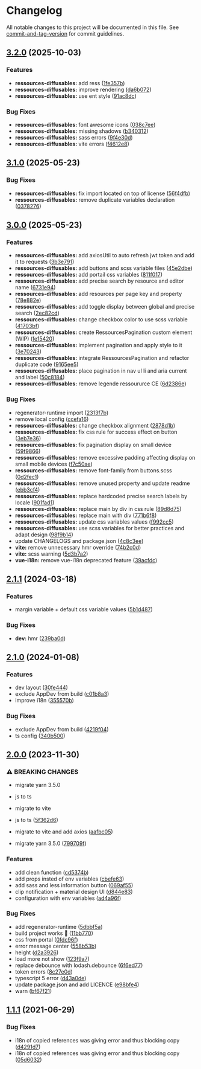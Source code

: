 # Changelog

All notable changes to this project will be documented in this file. See [commit-and-tag-version](https://github.com/absolute-version/commit-and-tag-version) for commit guidelines.

## [3.2.0](https://github.com/GIP-RECIA/recia-webcomponents/compare/ui-ressources-gar/v3.1.0...ui-ressources-gar/v3.2.0) (2025-10-03)


### Features

* **ressources-diffusables:** add ress ([1fe357b](https://github.com/GIP-RECIA/recia-webcomponents/commit/1fe357bc3ec42ba6f006f940b0157f1c7cc1165c))
* **ressources-diffusables:** improve rendering ([da6b072](https://github.com/GIP-RECIA/recia-webcomponents/commit/da6b072044942e31cc9a8b0309c848ae3750aeea))
* **ressources-diffusables:** use ent style ([91ac8dc](https://github.com/GIP-RECIA/recia-webcomponents/commit/91ac8dce1b28540e538a3327983c19c4ad7c8e7c))


### Bug Fixes

* **ressources-diffusables:** font awesome icons ([038c7ee](https://github.com/GIP-RECIA/recia-webcomponents/commit/038c7ee6790f1986b461ccd9ceb3f0437a322c3b))
* **ressources-diffusables:** missing shadows ([b340312](https://github.com/GIP-RECIA/recia-webcomponents/commit/b34031297824fcb9b2d3d3828c0f74802e0961a1))
* **ressources-diffusables:** sass errors ([9f4e30d](https://github.com/GIP-RECIA/recia-webcomponents/commit/9f4e30d55b6cdc1b8aca180bab0c95d6d5006cd7))
* **ressources-diffusables:** vite errors ([f4612e8](https://github.com/GIP-RECIA/recia-webcomponents/commit/f4612e87934f391412982fbf3a60096b646adc00))

## [3.1.0](https://github.com/GIP-RECIA/recia-webcomponents/compare/ui-ressources-gar/v3.0.0...ui-ressources-gar/v3.1.0) (2025-05-23)


### Bug Fixes

* **ressources-diffusables:** fix import located on top of license ([56f4dfb](https://github.com/GIP-RECIA/recia-webcomponents/commit/56f4dfb62c2000a22cc59486e17ad42746435fec))
* **ressources-diffusables:** remove duplicate variables declaration ([0378276](https://github.com/GIP-RECIA/recia-webcomponents/commit/0378276cb016952f15903bf24343d61f49d52e5a))

## [3.0.0](https://github.com/GIP-RECIA/recia-webcomponents/compare/ui-ressources-gar/v2.1.1...ui-ressources-gar/v3.0.0) (2025-05-23)


### Features

* **ressources-diffusables:** add axiosUtil to auto refresh jwt token and add it to requests ([3b3e791](https://github.com/GIP-RECIA/recia-webcomponents/commit/3b3e7914471f9481ab8ad26601c4e2186f8b2b51))
* **ressources-diffusables:** add buttons and scss variable files ([45e2dbe](https://github.com/GIP-RECIA/recia-webcomponents/commit/45e2dbe5378b852607318d7313151f9825db1ac7))
* **ressources-diffusables:** add portail css variables ([811f017](https://github.com/GIP-RECIA/recia-webcomponents/commit/811f0176dcd30fb615010c0cf5c7c3b0e8815182))
* **ressources-diffusables:** add precise search by resource and editor name ([6731e94](https://github.com/GIP-RECIA/recia-webcomponents/commit/6731e9438ec81f4228c5bbc7dfa09f0cd41b9b72))
* **ressources-diffusables:** add resources per page key and property ([78e882e](https://github.com/GIP-RECIA/recia-webcomponents/commit/78e882e5a2b2fd68ea345b6dd27a08f6b8a8ce41))
* **ressources-diffusables:** add toggle display between global and precise search ([2ec82cd](https://github.com/GIP-RECIA/recia-webcomponents/commit/2ec82cdfc7579222e54145ddfc641f3bc497b842))
* **ressources-diffusables:** change checkbox color to use  scss variable ([41703bf](https://github.com/GIP-RECIA/recia-webcomponents/commit/41703bf32f0bc99bc7eeef44e137a20faa3df448))
* **ressources-diffusables:** create RessourcesPagination custom element (WIP) ([fe15420](https://github.com/GIP-RECIA/recia-webcomponents/commit/fe15420503a33e1452b6a80caaf2eb07704abfef))
* **ressources-diffusables:** implement pagination and apply style to it ([3e70243](https://github.com/GIP-RECIA/recia-webcomponents/commit/3e7024321db8d5178b06a5a2e90d050c39e68d95))
* **ressources-diffusables:** integrate RessourcesPagination and refactor duplicate code ([9165ee5](https://github.com/GIP-RECIA/recia-webcomponents/commit/9165ee5cc39b1b815b21c4d379e8701bd6c3eb7e))
* **ressources-diffusables:** place pagination in nav ul li and aria current and label ([50c8184](https://github.com/GIP-RECIA/recia-webcomponents/commit/50c818425e9c80d703070ff550f170fab7d992bb))
* **ressources-diffusables:** remove legende ressoururce CE ([6d2386e](https://github.com/GIP-RECIA/recia-webcomponents/commit/6d2386eb774edd41e97201b6aebb9a398066ce5b))


### Bug Fixes

* regenerator-runtime import ([2313f7b](https://github.com/GIP-RECIA/recia-webcomponents/commit/2313f7b1db5a10fb76aef7b35a3d67a562d6ebae))
* remove local config ([ccefa16](https://github.com/GIP-RECIA/recia-webcomponents/commit/ccefa16d54a18eda01b3d4c8c02c7e0d6dd92c31))
* **ressources-diffusables:** change checkbox alignment ([2878d1b](https://github.com/GIP-RECIA/recia-webcomponents/commit/2878d1b7256635b6decd6d881c13650d5ba04b5e))
* **ressources-diffusables:** fix css rule for success effect on button ([3eb7e36](https://github.com/GIP-RECIA/recia-webcomponents/commit/3eb7e367252d12115997f5a50b7de845415499e3))
* **ressources-diffusables:** fix pagination display on small device ([59f9866](https://github.com/GIP-RECIA/recia-webcomponents/commit/59f98665f4f9c7c4f0d8b7e6684a4c60e311bfe6))
* **ressources-diffusables:** remove excessive padding affecting display on small mobile devices ([f7c50ae](https://github.com/GIP-RECIA/recia-webcomponents/commit/f7c50ae1646341c5708dbe36031c31e349ddaa4f))
* **ressources-diffusables:** remove font-family from buttons.scss ([0d2fec1](https://github.com/GIP-RECIA/recia-webcomponents/commit/0d2fec1a0be83919c2499a6f287643216ede3fc0))
* **ressources-diffusables:** remove unused property and update readme ([ebb3cf4](https://github.com/GIP-RECIA/recia-webcomponents/commit/ebb3cf46e69a45dd355ff6dd0d7bf277ccec42e4))
* **ressources-diffusables:** replace hardcoded precise search labels by locale ([901fad1](https://github.com/GIP-RECIA/recia-webcomponents/commit/901fad16256025fbdf6a8059de6149f80961a2cf))
* **ressources-diffusables:** replace main by div in css rule ([89d8d75](https://github.com/GIP-RECIA/recia-webcomponents/commit/89d8d758b5268153960334532839a8032d8c44fd))
* **ressources-diffusables:** replace main with div ([771b6f8](https://github.com/GIP-RECIA/recia-webcomponents/commit/771b6f8d538e75e672aa2bf9411ad486a35858f6))
* **ressources-diffusables:** update css variables values ([f992cc5](https://github.com/GIP-RECIA/recia-webcomponents/commit/f992cc53a26add263483a608f54bd1199d0754aa))
* **ressources-diffusables:** use scss variables for better practices and adapt design ([98f9b14](https://github.com/GIP-RECIA/recia-webcomponents/commit/98f9b147b4855f16dab9a46593cfe4857481dc62))
* update CHANGELOGS and package.json ([4c8c3ee](https://github.com/GIP-RECIA/recia-webcomponents/commit/4c8c3ee8ccabbc4798695dfbb6d359b0553d403d))
* **vite:** remove unnecessary hmr override ([74b2c0d](https://github.com/GIP-RECIA/recia-webcomponents/commit/74b2c0d8a8532b4596e1349c3a58c6bde8d098ce))
* **vite:** scss warning ([5d3b7a2](https://github.com/GIP-RECIA/recia-webcomponents/commit/5d3b7a2c9123570ad3980e654dadfd56c2b03bb3))
* **vue-i18n:** remove vue-i18n deprecated feature ([39acfdc](https://github.com/GIP-RECIA/recia-webcomponents/commit/39acfdc03234e6b7bc6e3ebae511824691104017))

## [2.1.1](https://github.com/GIP-RECIA/recia-webcomponents/compare/ui-ressources-gar/v2.1.0...ui-ressources-gar/v2.1.1) (2024-03-18)


### Features

* margin variable + default css variable values ([5b1d487](https://github.com/GIP-RECIA/recia-webcomponents/commit/5b1d487e96111b7e6cf71e020edf4e0f930eba3b))


### Bug Fixes

* **dev:** hmr ([239ba0d](https://github.com/GIP-RECIA/recia-webcomponents/commit/239ba0d92c35e0c845b790eb523a5e174b1dba07))

## [2.1.0](https://github.com/GIP-RECIA/recia-webcomponents/compare/ui-ressources-gar/v2.0.0...ui-ressources-gar/v2.1.0) (2024-01-08)


### Features

* dev layout ([30fe444](https://github.com/GIP-RECIA/recia-webcomponents/commit/30fe44408f6296fe8e64b2c761b5255e2771d20a))
* exclude AppDev from build ([c01b8a3](https://github.com/GIP-RECIA/recia-webcomponents/commit/c01b8a350ab45d4850f1dd8ba0ae214edec5dbcc))
* improve i18n ([355570b](https://github.com/GIP-RECIA/recia-webcomponents/commit/355570bfea455e7e9ee09e1d98735db93b5c8ee8))


### Bug Fixes

* exclude AppDev from build ([4219f04](https://github.com/GIP-RECIA/recia-webcomponents/commit/4219f04ef40da3f70e49c523e4373daf544294b8))
* ts config ([340b500](https://github.com/GIP-RECIA/recia-webcomponents/commit/340b50038a10602b4a836cfe7fffef139bf713bc))

## [2.0.0](https://github.com/GIP-RECIA/recia-webcomponents/compare/ui-ressources-gar/v1.1.1...ui-ressources-gar/v2.0.0) (2023-11-30)


### ⚠ BREAKING CHANGES

* migrate yarn 3.5.0
* js to ts
* migrate to vite

* js to ts ([5f362d6](https://github.com/GIP-RECIA/recia-webcomponents/commit/5f362d633dad4c72825bd81e0f23794ae167d281))
* migrate to vite and add axios ([aafbc05](https://github.com/GIP-RECIA/recia-webcomponents/commit/aafbc0563df387ce1d8cc8c3b842911852bb28e3))
* migrate yarn 3.5.0 ([799709f](https://github.com/GIP-RECIA/recia-webcomponents/commit/799709fe740704e48eafb584e4a30b8d76c8afa0))


### Features

* add clean function ([cd5374b](https://github.com/GIP-RECIA/recia-webcomponents/commit/cd5374b186874b09f084cfac9152bddc4f5fd4bc))
* add props insted of env variables ([cbefe63](https://github.com/GIP-RECIA/recia-webcomponents/commit/cbefe6300373b2b3854e83cd009d9a969b73b16d))
* add sass and less information button ([069af55](https://github.com/GIP-RECIA/recia-webcomponents/commit/069af55a57787ce461b6738e8aed14d4665d74e5))
* clip notification + material design UI ([d844e83](https://github.com/GIP-RECIA/recia-webcomponents/commit/d844e8338121e0ab4907c2161089e4967429c996))
* configuration with env variables ([ad4a96f](https://github.com/GIP-RECIA/recia-webcomponents/commit/ad4a96faf26cf87139ed4b5a966f20774f8b3b8f))


### Bug Fixes

* add regenerator-runtime ([5dbbf5a](https://github.com/GIP-RECIA/recia-webcomponents/commit/5dbbf5a04dba4e9cd01c5a2dbdff669d2f475b76))
* build project works :tada: ([11bb770](https://github.com/GIP-RECIA/recia-webcomponents/commit/11bb7707c1519897e843cffd789047c6ab388622))
* css from portal ([0fdc96f](https://github.com/GIP-RECIA/recia-webcomponents/commit/0fdc96fdf7eabd05c290f3ee7369d6b2d521f279))
* error message center ([558b53b](https://github.com/GIP-RECIA/recia-webcomponents/commit/558b53b5b9c6a3929d5b891aab0b0b74b7e9c0ba))
* height ([d2a3926](https://github.com/GIP-RECIA/recia-webcomponents/commit/d2a39267ccd3ec3afe52f90e65bf8d860683ab55))
* load more not show ([123f9a7](https://github.com/GIP-RECIA/recia-webcomponents/commit/123f9a74e096f8a7056fbcda36bebae9abd5b892))
* replace debounce with lodash.debounce ([6f6ed77](https://github.com/GIP-RECIA/recia-webcomponents/commit/6f6ed77db39d051bdb1d79e5c853408610b422f9))
* token errors ([8c27e0d](https://github.com/GIP-RECIA/recia-webcomponents/commit/8c27e0d647e108c005d5d93af01d11c794eab945))
* typescript 5 error ([d43a0de](https://github.com/GIP-RECIA/recia-webcomponents/commit/d43a0de4445cf69d375c94308d8db7b9afa62fba))
* update package.json and add LICENCE ([e98bfe4](https://github.com/GIP-RECIA/recia-webcomponents/commit/e98bfe4bc020f02218ca60660f41adf1ef922482))
* warn ([bf67f21](https://github.com/GIP-RECIA/recia-webcomponents/commit/bf67f21b0dbcd18f55b7432c5191a728d4b729eb))

## [1.1.1](https://github.com/GIP-RECIA/recia-webcomponents/compare/05d60320f733b1d7b3b4a833bbb505e2969412fe...ui-ressources-gar/v1.1.1) (2021-06-29)


### Bug Fixes

* i18n of copied references was giving error and thus blocking copy ([d4291d7](https://github.com/GIP-RECIA/recia-webcomponents/commit/d4291d75f692303c1c427b63ea185abe4a66dae7))
* i18n of copied references was giving error and thus blocking copy ([05d6032](https://github.com/GIP-RECIA/recia-webcomponents/commit/05d60320f733b1d7b3b4a833bbb505e2969412fe))
